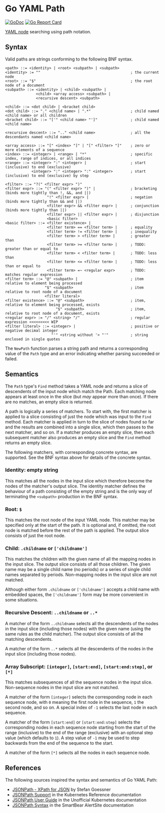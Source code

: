 # Go YAML Path

[![GoDoc](https://godoc.org/github.com/glyn/go-yamlpath?status.svg)](https://godoc.org/github.com/glyn/go-yamlpath)
[![Go Report Card](https://goreportcard.com/badge/glyn/go-yamlpath)](https://goreportcard.com/report/glyn/go-yamlpath)

[YAML node](https://godoc.org/gopkg.in/yaml.v3#Node) searching using path notation.

## Syntax

Valid paths are strings conforming to the following BNF syntax.

```
<path> ::= <identity> | <root> <subpath> | <subpath>
<identity> := ""                                         ; the current node
<root> ::= "$"                                           ; the root node of a document
<subpath> ::= <identity> | <child> <subpath> |
              <child> <array access> <subpath> |
              <recursive descent> <subpath>

<child> ::= <dot child> | <bracket child>
<dot child> ::= "." <child name> | ".*"                  ; child named <child name> or all children
<bracket child> ::= "['" <child name> "']"               ; child named <child name>

<recursive descent> ::= ".." <child name>                ; all the descendants named <child name>

<array access> ::= "[" <index> "]" | "[" <filter> "]"    ; zero or more elements of a sequence
<index> ::= <integer> | <range> | "*"                    ; specific index, range of indices, or all indices
<range> ::= <integer> ":" <integer> |                    ; start (inclusive) to end (exclusive)
            <integer> ":" <integer> ":" <integer>        ; start (inclusive) to end (exclusive) by step

<filter> ::= "?(" <filter expr> ")"
<filter expr> ::= "(" <filter expr> ")" |                ; bracketing (binds more tightly than !, &&, and ||)
                   "!" <filter expr> |                   ; negation (binds more tightly than && and ||)
                   <filter expr> && <filter expr> |      ; conjunction (binds more tightly than ||)
                   <filter expr> || <filter expr> |      ; disjunction
                   <basic filter>
<basic filter> ::= <filter existence> |
                   <filter term> == <filter term> |      ; equality
                   <filter term> != <filter term> |      ; inequality
                   <filter term> > <filter term> |       ; greater than
                   <filter term> >= <filter term> |      ; TODO: greater than or equal to
                   <filter term> < <filter term> |       ; TODO: less than
                   <filter term> <= <filter term> |      ; TODO: less than or equal to
                   <filter term> =~ <regular expr>       ; TODO: matches regular expression
<filter term> ::= "@" <subpath> |                        ; item relative to element being processed
                  "$" <subpath>                          ; item relative to root node of a document
                  <filter literal>
<filter existence> ::= "@" <subpath>                     ; item, relative to element being processed, exists
                       "$" <subpath>                     ; item, relative to root node of a document, exists
<regular expr> := "/" <string> "/"                       ; regular expression <<<<<<<<< WIP
<filter literal> ::= <integer> |                         ; positive or negative decimal integer
                     "'" <string without '> "'"          ; string enclosed in single quotes
```

The `NewPath` function parses a string path and returns a corresponding value of the `Path` type and
an error indicating whether parsing succeeded or failed. 

## Semantics

The `Path` type's `Find` method takes a YAML node and returns a slice of descendents of the input node which match the Path. Each matching node appears at least once in the slice (but _may_ appear more than once).
If there are no matches, an empty slice is returned.

A path is logically a series of matchers. To start with, the first matcher is applied to a slice consisting of just the node which was input to the `Find` method. Each matcher is applied in turn to the slice of nodes found so far and the results are combined into a single slice, which then passes to the next matcher, and so on. If a matcher produces an
empty slice, then each subsequent matcher also produces an empty slice and the `Find` method returns an empty slice.

The following matchers, with corresponding concrete syntax, are supported. See the BNF syntax above for details of
the concrete syntax.

### Identity: empty string

This matches all the nodes in the input slice which therefore become the nodes of the matcher's output slice.
The identity matcher defines the behaviour of a path consisting of the empty string and is the only way
of terminating the `<subpath>` production in the BNF syntax.

### Root: `$`

This matches the root node of the input YAML node. This matcher may be specified only at the start of the path. It is optional and, if omitted, the root node is matched before the rest of the path is applied. The output slice consists of just the root node.

### Child: `.childname` or `['childname']`

This matches the children with the given name of all the mapping nodes in the input slice. The output slice consists of all those children. The given name may be a single child name (no periods) or a series of single child names separated by periods. Non-mapping nodes in the input slice are not matched.

Although either form `.childname` or `['childname']` accepts a child name with embedded spaces, the 
`['childname']` form may be more convenient in some situations.

### Recursive Descent: `..childname` or `..*`

A matcher of the form `..childname` selects all the descendents of the nodes in the input slice (including those nodes) with the given name (using the same rules as the child matcher). The output slice consists of all the matching descendents.

A matcher of the form `..*` selects all the descendents of the nodes in the input slice (including those nodes).

### Array Subscript: `[integer]`, `[start:end]`, `[start:end:step]`, or `[*]`

This matches subsequences of all the sequence nodes in the input slice. Non-sequence nodes in the
input slice are not matched.

A matcher of the form `[integer]` selects the corresponding node in each sequence node, with `0` meaning the first node in the sequence, `1` the second node, and so on. A special index of `-1` selects the last node in each sequence.

A matcher of the form `[start:end]` or `[start:end:step]` selects the corresponding nodes in each sequence node starting from the start of the range (inclusive) to the end of the range (exclusive) with an optional step value (which defaults to `1`). A step value of `-1` may be used to step backwards from the end of the sequence to the
start.

A matcher of the form `[*]` selects all the nodes in each sequence node.

## References

The following sources inspired the syntax and semantics of Go YAML Path:

* [JSONPath - XPath for JSON](https://goessner.net/articles/JsonPath/) by Stefan Goessner
* [JSONPath Support](https://kubernetes.io/docs/reference/kubectl/jsonpath/) in the Kubernetes Reference documentation
* [JSONPath User Guide](https://unofficial-kubernetes.readthedocs.io/en/latest/user-guide/jsonpath/) in the Unofficial Kubernetes documentation
* [JSONPath Syntax](https://support.smartbear.com/alertsite/docs/monitors/api/endpoint/jsonpath.html) in the SmartBear AlertSite documentation